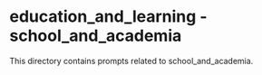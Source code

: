 # education_and_learning - school_and_academia

This directory contains prompts related to school_and_academia.